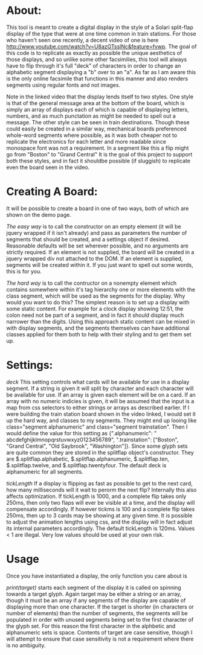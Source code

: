 About:
======

This tool is meant to create a digital display in the style of a Solari split-flap display of the type that were at one time common in train stations. For those who haven't seen one recently, a decent video of one is here http://www.youtube.com/watch?v=U8azGTsslNc&feature=fvwp. The goal of this code is to replicate as exactly as possible the unique aesthetics of those displays, and so unlike some other facsimilies, this tool will always have to flip through it's full "deck" of characters in order to change an alphabetic segment displaying a "b" over to an "a". As far as I am aware this is the only online facsimile that functions in this manner and also renders segments using regular fonts and not images.

Note in the linked video that the display lends itself to two styles. One style is that of the general message area at the bottom of the board, which is simply an array of displays each of which is capable of displaying letters, numbers, and as much punctation as might be needed to spell out a message. The other style can be seen in train destinations. Though these could easily be created in a similar way, mechanical boards preferenced whole-word segments where possible, as it was both cheaper not to replicate the electronics for each letter and more readable since monospace font was not a requirement. In a segment like this a flip might go from "Boston" to "Grand Central" It is the goal of this project to support both these styles, and in fact it shouldbe possible (if sluggish) to replicate even the board seen in the video.

Creating A Board:
=================

It will be possible to create a board in one of two ways, both of which are shown on the demo page.

*The easy way* is to call the constructor on an empty element (it will be jquery wrapped if it isn't already) and pass as parameters the number of segments that should be created, and a settings object if desired. Reasonable defaults will be set wherever possible, and no arguments are strictly required. If an element is not supplied, the board will be created in a jquery wrapped div not attached to the DOM. If an element is supplied, segments will be created within it. If you just want to spell out some words, this is for you.

*The hard way* is to call the contructor on a nonempty element which contains somewhere within it's tag hierarchy one or more elements with the class segment, which will be used as the segments for the display. Why would you want to do this? The simplest reason is to set up a display with some static content. For example for a clock display showing 12:51, the colon need not be part of a segment, and in fact it should display much narrower than the digits. Using this approach static content can be mixed in with display segments, and the segments themselves can have additional classes applied for them both to help with their styling and to get them set up.

Settings:
=========

*deck* This setting controls what cards will be available for use in a display segment. If a string is given it will split by character and each character will be available for use. If an array is given each element will be on a card. If an array with no numeric indicies is given, it will be assumed that the input is a map from css selectors to either strings or arrays as described earlier. If I were building the train station board shown in the video linked, I would set it up the hard way, and classes to my segments. They might end up looing like class="segment alphanumeric" and class="segment trainstation". Then I would define the value for this setting as {".alphanumeric": " abcdefghijklmnopqrstuvwxyz0123456789", ".trainstation": ["Boston", "Grand Central", "Old Saybrook", "Washington"]}. Since some glyph sets are quite common they are stored in the splitflap object's constructor. They are $.splitflap.alphabetic, $.splitflap.alphanumeric, $.splitflap.ten, $.splitflap.twelve, and $.splitflap.twentyfour.
The default deck is alphanumeric for all segments.

*tickLength* If a display is flipping as fast as possible to get to the next card, how many milliseconds will it wait to perorm the next flip? Internally this also affects optimization. If tickLength is 1000, and a complete flip takes only 250ms, then only two flaps will ever be visible at a time, and the display will compensate accordingly. If however tickms is 100 and a complete flip takes 250ms, then up to 3 cards may be showing at any given time. It is possible to adjust the animation lengths using css, and the display will in fact adjust its internal parameters accordingly.
The default tickLength is 120ms. Values < 1 are illegal. Very low values should be used at your own risk.

Usage
=====

Once you have instantiated a display, the only function you care about is

*print(target)* starts each segment of the display it is called on spinning towards a target glyph. Again target may be either a string or an array, though it must be an array if any segments of the display are capable of displaying more than one character. If the target is shorter (in characters or number of elements) than the number of segments, the segments will be populated in order with unused segments being set to the first character of the glyph set. For this reason the first character in the alphbetic and alphanumeric sets is space. Contents of target are case sensitive, though I will attempt to ensure that case sensitivity is not a requirement where there is no ambiguity.
